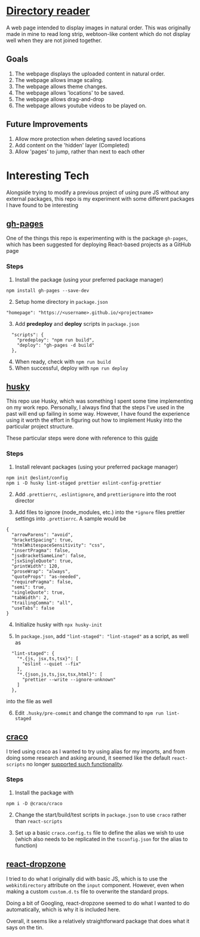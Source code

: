 # [Directory reader](https://OverCry.github.io/Reader)

A web page intended to display images in natural order. This was originally made in mine to read long strip,
webtoon-like content which do not display well when they are not joined together.

## Goals

1. The webpage displays the uploaded content in natural order.
2. The webpage allows image scaling.
3. The webpage allows theme changes.
4. The webpage allows 'locations' to be saved.
5. The webpage allows drag-and-drop
6. The webpage allows youtube videos to be played on.

## Future Improvements

1. Allow more protection when deleting saved locations
2. Add content on the 'hidden' layer (Completed)
3. Allow 'pages' to jump, rather than next to each other

# Interesting Tech

Alongside trying to modify a previous project of using pure JS without any external packages, this repo is my experiment
with some different packages I have found to be interesting

## [gh-pages](https://www.npmjs.com/package/gh-pages)

One of the things this repo is experimenting with is the package `gh-pages`, which has been suggested for deploying
React-based projects as a GitHub page

### Steps

1. Install the package (using your preferred package manager)

```
npm install gh-pages --save-dev
```

2. Setup home directory in `package.json`

```
"homepage": "https://<username>.github.io/<projectname>
```

3. Add <b>predeploy</b> and <b>deploy</b> scripts in `package.json`

```
  "scripts": {
    "predeploy": "npm run build",
    "deploy": "gh-pages -d build"
  },
```

4. When ready, check with `npm run build`
5. When successful, deploy with `npm run deploy`

## [husky](https://typicode.github.io/husky/)

This repo use Husky, which was something I spent some time implementing on my work repo. Personally, I always find that
the steps I've used in the past will end up failing in some way. However, I have found the experience using it worth the
effort in figuring out how to implement Husky into the particular project structure.

These particular steps were done with reference to this
[guide](https://dev.to/shashwatnautiyal/complete-guide-to-eslint-prettier-husky-and-lint-staged-fh9)

### Steps

1. Install relevant packages (using your preferred package manager)

```
npm init @eslint/config
npm i -D husky lint-staged prettier eslint-config-prettier
```

2. Add `.prettierrc`, `.eslintignore`, and `prettierignore` into the root director

3. Add files to ignore (node_modules, etc.) into the `*ignore` files prettier settings into `.prettierrc`. A sample
   would be

```
{
  "arrowParens": "avoid",
  "bracketSpacing": true,
  "htmlWhitespaceSensitivity": "css",
  "insertPragma": false,
  "jsxBracketSameLine": false,
  "jsxSingleQuote": true,
  "printWidth": 120,
  "proseWrap": "always",
  "quoteProps": "as-needed",
  "requirePragma": false,
  "semi": true,
  "singleQuote": true,
  "tabWidth": 2,
  "trailingComma": "all",
  "useTabs": false
}
```

4. Initialize husky with `npx husky-init`

5. In `package.json`, add `"lint-staged": "lint-staged"` as a script, as well as

```
  "lint-staged": {
    "*.{js, jsx,ts,tsx}": [
      "eslint --quiet --fix"
    ],
    "*.{json,js,ts,jsx,tsx,html}": [
      "prettier --write --ignore-unknown"
    ]
  },
```

into the file as well

6. Edit `.husky/pre-commit` and change the command to `npm run lint-staged`

## [craco](https://www.npmjs.com/package/@craco/craco)

I tried using craco as I wanted to try using alias for my imports, and from doing some research and asking around, it
seemed like the default `react-scripts` no longer
[supported such functionality](https://github.com/facebook/create-react-app/issues/12047#issuecomment-1214344699).

### Steps

1. Install the package with

```
npm i -D @craco/craco
```

2. Change the start/build/test scripts in `package.json` to use `craco` rather than `react-scripts`

3. Set up a basic `craco.config.ts` file to define the alias we wish to use (which also needs to be replicated in the
   `tsconfig.json` for the alias to function)

## [react-dropzone](https://www.npmjs.com/package/react-dropzone)

I tried to do what I originally did with basic JS, which is to use the `webkitdirectory` attribute on the `input`
component. However, even when making a custom `custom.d.ts` file to overwrite the standard props.

Doing a bit of Googling, react-dropzone seemed to do what I wanted to do automatically, which is why it is included
here.

Overall, it seems like a relatively straightforward package that does what it says on the tin.

